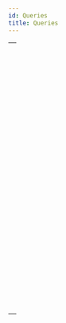```yaml
---
id: Queries
title: Queries
---
```

||
|---|
|[<!-- INCLUDE #_command_.DESCRIBE QUERY EXECUTION.Syntax -->](../../commands-legacy/describe-query-execution.md)<br/><!-- INCLUDE #_command_.DESCRIBE QUERY EXECUTION.Summary -->|
|[<!-- INCLUDE #_command_.Find in field.Syntax -->](../../commands-legacy/find-in-field.md)<br/><!-- INCLUDE #_command_.Find in field.Summary -->|
|[<!-- INCLUDE #_command_.GET QUERY DESTINATION.Syntax -->](../../commands-legacy/get-query-destination.md)<br/><!-- INCLUDE #_command_.GET QUERY DESTINATION.Summary -->|
|[<!-- INCLUDE #_command_.Get query limit.Syntax -->](../../commands-legacy/get-query-limit.md)<br/><!-- INCLUDE #_command_.Get query limit.Summary -->|
|[<!-- INCLUDE #_command_.Last query path.Syntax -->](../../commands-legacy/last-query-path.md)<br/><!-- INCLUDE #_command_.Last query path.Summary -->|
|[<!-- INCLUDE #_command_.Last query plan.Syntax -->](../../commands-legacy/last-query-plan.md)<br/><!-- INCLUDE #_command_.Last query plan.Summary -->|
|[<!-- INCLUDE #_command_.ORDER BY.Syntax -->](../../commands-legacy/order-by.md)<br/><!-- INCLUDE #_command_.ORDER BY.Summary -->|
|[<!-- INCLUDE #_command_.ORDER BY ATTRIBUTE.Syntax -->](../../commands-legacy/order-by-attribute.md)<br/><!-- INCLUDE #_command_.ORDER BY ATTRIBUTE.Summary -->|
|[<!-- INCLUDE #_command_.ORDER BY FORMULA.Syntax -->](../../commands-legacy/order-by-formula.md)<br/><!-- INCLUDE #_command_.ORDER BY FORMULA.Summary -->|
|[<!-- INCLUDE #_command_.QUERY.Syntax -->](../../commands-legacy/query.md)<br/><!-- INCLUDE #_command_.QUERY.Summary -->|
|[<!-- INCLUDE #_command_.QUERY BY ATTRIBUTE.Syntax -->](../../commands-legacy/query-by-attribute.md)<br/><!-- INCLUDE #_command_.QUERY BY ATTRIBUTE.Summary -->|
|[<!-- INCLUDE #_command_.QUERY BY EXAMPLE.Syntax -->](../../commands-legacy/query-by-example.md)<br/><!-- INCLUDE #_command_.QUERY BY EXAMPLE.Summary -->|
|[<!-- INCLUDE #_command_.QUERY BY FORMULA.Syntax -->](../../commands-legacy/query-by-formula.md)<br/><!-- INCLUDE #_command_.QUERY BY FORMULA.Summary -->|
|[<!-- INCLUDE #_command_.QUERY SELECTION.Syntax -->](../../commands-legacy/query-selection.md)<br/><!-- INCLUDE #_command_.QUERY SELECTION.Summary -->|
|[<!-- INCLUDE #_command_.QUERY SELECTION BY ATTRIBUTE.Syntax -->](../../commands-legacy/query-selection-by-attribute.md)<br/><!-- INCLUDE #_command_.QUERY SELECTION BY ATTRIBUTE.Summary -->|
|[<!-- INCLUDE #_command_.QUERY SELECTION BY FORMULA.Syntax -->](../../commands-legacy/query-selection-by-formula.md)<br/><!-- INCLUDE #_command_.QUERY SELECTION BY FORMULA.Summary -->|
|[<!-- INCLUDE #_command_.QUERY SELECTION WITH ARRAY.Syntax -->](../../commands-legacy/query-selection-with-array.md)<br/><!-- INCLUDE #_command_.QUERY SELECTION WITH ARRAY.Summary -->|
|[<!-- INCLUDE #_command_.QUERY WITH ARRAY.Syntax -->](../../commands-legacy/query-with-array.md)<br/><!-- INCLUDE #_command_.QUERY WITH ARRAY.Summary -->|
|[<!-- INCLUDE #_command_.SET QUERY AND LOCK.Syntax -->](../../commands-legacy/set-query-and-lock.md)<br/><!-- INCLUDE #_command_.SET QUERY AND LOCK.Summary -->|
|[<!-- INCLUDE #_command_.SET QUERY DESTINATION.Syntax -->](../../commands-legacy/set-query-destination.md)<br/><!-- INCLUDE #_command_.SET QUERY DESTINATION.Summary -->|
|[<!-- INCLUDE #_command_.SET QUERY LIMIT.Syntax -->](../../commands-legacy/set-query-limit.md)<br/><!-- INCLUDE #_command_.SET QUERY LIMIT.Summary -->|
